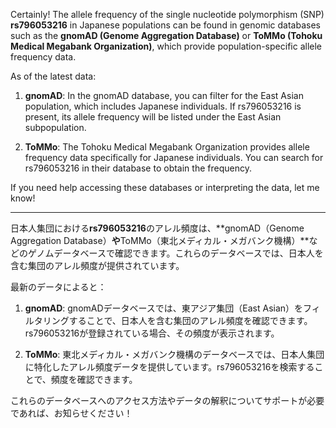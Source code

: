 Certainly! The allele frequency of the single nucleotide polymorphism (SNP) **rs796053216** in Japanese populations can be found in genomic databases such as the **gnomAD (Genome Aggregation Database)** or **ToMMo (Tohoku Medical Megabank Organization)**, which provide population-specific allele frequency data.

As of the latest data:

1. **gnomAD**: In the gnomAD database, you can filter for the East Asian population, which includes Japanese individuals. If rs796053216 is present, its allele frequency will be listed under the East Asian subpopulation.

2. **ToMMo**: The Tohoku Medical Megabank Organization provides allele frequency data specifically for Japanese individuals. You can search for rs796053216 in their database to obtain the frequency.

If you need help accessing these databases or interpreting the data, let me know!

---

日本人集団における**rs796053216**のアレル頻度は、**gnomAD（Genome Aggregation Database）**や**ToMMo（東北メディカル・メガバンク機構）**などのゲノムデータベースで確認できます。これらのデータベースでは、日本人を含む集団のアレル頻度が提供されています。

最新のデータによると：

1. **gnomAD**: gnomADデータベースでは、東アジア集団（East Asian）をフィルタリングすることで、日本人を含む集団のアレル頻度を確認できます。rs796053216が登録されている場合、その頻度が表示されます。

2. **ToMMo**: 東北メディカル・メガバンク機構のデータベースでは、日本人集団に特化したアレル頻度データを提供しています。rs796053216を検索することで、頻度を確認できます。

これらのデータベースへのアクセス方法やデータの解釈についてサポートが必要であれば、お知らせください！